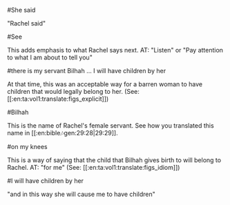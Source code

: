 #She said

"Rachel said"

#See

This adds emphasis to what Rachel says next. AT: "Listen" or "Pay attention to what I am about to tell you"

#there is my servant Bilhah ... I will have children by her

At that time, this was an acceptable way for a barren woman to have children that would legally belong to her. (See: [[:en:ta:vol1:translate:figs_explicit]])

#Bilhah

This is the name of Rachel's female servant. See how you translated this name in [[:en:bible:notes:gen:29:28|29:29]].

#on my knees

This is a way of saying that the child that Bilhah gives birth to will belong to Rachel. AT: "for me" (See: [[:en:ta:vol1:translate:figs_idiom]])

#I will have children by her

"and in this way she will cause me to have children"
